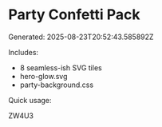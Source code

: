 # Party Confetti Pack
Generated: 2025-08-23T20:52:43.585892Z

Includes:
- 8 seamless-ish SVG tiles
- hero-glow.svg
- party-background.css

Quick usage:
<link rel="stylesheet" href="./party-background.css" />
<div class="party-bg animate" style="min-height: 100vh">
  <div class="room-code">ZW4U3</div>
</div>
